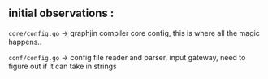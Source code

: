 ## initial observations :

`core/config.go` -> graphjin compiler core config, this is where all the magic happens..

`conf/config.go` -> config file reader and parser, input gateway, need to figure out if it can take in strings


